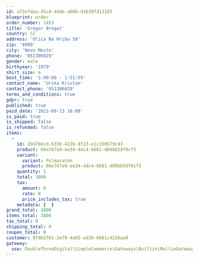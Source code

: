 ```yaml
---
id: a72e7daa-45c4-44de-a60b-d1639fd13103
blueprint: order
order_number: 1453
title: 'Gregor Bregač'
country: SI
address: 'Ulica Na Hribu 58'
zip: '8000'
city: 'Novo Mesto'
phone: '051306029'
gender: male
birthyear: '1979'
shirt_size: m
best_time: '1:40:00 - 1:51:59'
contact_name: 'Urska Kristan'
contact_phone: '051306029'
terms_and_conditions: true
gdpr: true
published: true
paid_date: '2022-09-13 16:00'
is_paid: true
is_shipped: false
is_refunded: false
items:
  -
    id: d3d76bcd-633b-422b-8f23-e1c339579c43
    product: 66e767a9-ee34-4dc4-8681-d09bb59f0cf5
    variant:
      variant: Polmaraton
      product: 66e767a9-ee34-4dc4-8681-d09bb59f0cf5
    quantity: 1
    total: 3800
    tax:
      amount: 0
      rate: 0
      price_includes_tax: true
    metadata: {  }
grand_total: 3800
items_total: 3800
tax_total: 0
shipping_total: 0
coupon_total: 0
customer: 979b5f61-2e79-4a05-ad30-6b61c4226aa9
gateway:
  use: DoubleThreeDigital\SimpleCommerce\Gateways\Builtin\MollieGateway
---
```

